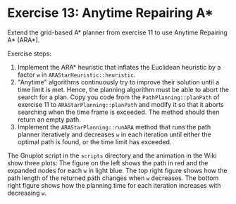# Exercise 13: Anytime Repairing A*

Extend the grid-based A* planner from exercise 11 to use Anytime Repairing A* (ARA*).

Exercise steps:
1. Implement the ARA* heuristic that inflates the Euclidean heuristic
by a factor `w` in `ARAStarHeuristic::heuristic`.
2. "Anytime" algorithms continuously try to improve their solution until 
a time limit is met. Hence, the planning algorithm must be able to abort
the search for a plan. Copy you code from the `PathPlanning::planPath`
of exercise 11 to `ARAStarPlanning::planPath` and modify it so
that it aborts searching when the time frame is exceeded. The method should
then return an empty path.
3. Implement the `ARAStarPlanning::runARA` method that runs the
path planner iteratively and decreases `w` in each iteration until either
the optimal path is found, or the time limit has exceeded.

The Gnuplot script in the `scripts` directory and the animation
in the Wiki show three plots: The figure on the left shows the path in red 
and the expanded nodes for each `w` in light blue. The top right figure
shows how the path length of the returned path changes when `w` decreases.
The bottom right figure shows how the planning time for each iteration
increases with decreasing `w`.

